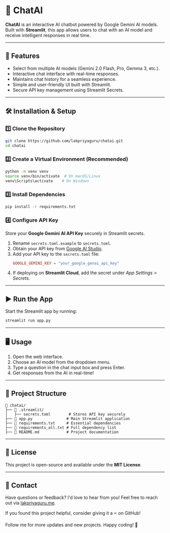 # 🧠 ChatAI

**ChatAI** is an interactive AI chatbot powered by Google Gemini AI models. Built with **Streamlit**, this app allows users to chat with an AI model and receive intelligent responses in real time.

---

## 🚀 Features

- Select from multiple AI models (Gemini 2.0 Flash, Pro, Gemma 3, etc.).
- Interactive chat interface with real-time responses.
- Maintains chat history for a seamless experience.
- Simple and user-friendly UI built with Streamlit.
- Secure API key management using Streamlit Secrets.

---

## 🛠 Installation & Setup

### 1️⃣ Clone the Repository

```bash
git clone https://github.com/lakpriyaguru/chatai.git
cd chatai
```

### 2️⃣ Create a Virtual Environment (Recommended)

```bash
python -m venv venv
source venv/bin/activate  # On macOS/Linux
venv\Scripts\activate    # On Windows
```

### 3️⃣ Install Dependencies

```bash
pip install -r requirements.txt
```

### 4️⃣ Configure API Key

Store your **Google Gemini AI API Key** securely in Streamlit secrets.

1. Rename `secrets.toml.example` to `secrets.toml`.
2. Obtain your API key from [Google AI Studio](https://aistudio.google.com/apikey).
3. Add your API key to the `secrets.toml` file:
   ```toml
   GOOGLE_GEMINI_KEY = "your_google_genai_api_key"
   ```
4. If deploying on **Streamlit Cloud**, add the secret under _App Settings > Secrets_.

---

## ▶️ Run the App

Start the Streamlit app by running:

```bash
streamlit run app.py
```

---

## 🖥️ Usage

1. Open the web interface.
2. Choose an AI model from the dropdown menu.
3. Type a question in the chat input box and press Enter.
4. Get responses from the AI in real-time!

---

## 📌 Project Structure

```
📂 chatai/
├── 📂 .streamlit/
│   ├── secrets.toml        # Stores API key securely
├── 📜 app.py               # Main Streamlit application
├── 📜 requirements.txt     # Essential dependencies
├── 📜 requirements_all.txt # Full dependency list
├── 📜 README.md            # Project documentation
```

---

## 📜 License

This project is open-source and available under the **MIT License**.

---

## 📧 Contact

Have questions or feedback? I'd love to hear from you! Feel free to reach out via [lakpriyaguru.me](https://lakpriyaguru.me).

If you found this project helpful, consider giving it a ⭐ on GitHub!

Follow me for more updates and new projects. Happy coding! 🚀
